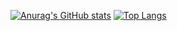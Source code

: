[![Anurag's GitHub stats](https://github-readme-stats.vercel.app/api?username=lelemita&show_icons=true&hide=stars,prs,contribs)](https://github.com/anuraghazra/github-readme-stats)
[![Top Langs](https://github-readme-stats.vercel.app/api/top-langs/?username=lelemita&layout=compact)](https://github.com/anuraghazra/github-readme-stats)

